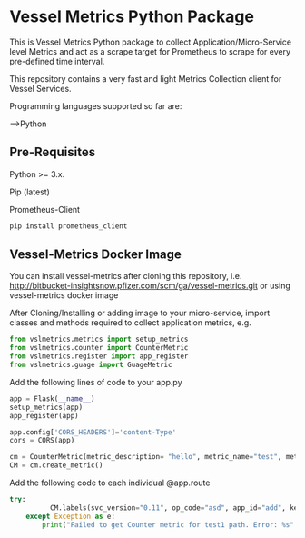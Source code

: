 # Vessel Metrics Python Package
This is Vessel Metrics Python package to collect Application/Micro-Service level Metrics and act as a scrape target for Prometheus to scrape for every pre-defined time interval.

This repository contains a very fast and light Metrics Collection client for Vessel Services.

Programming languages supported so far are:

-->Python

## Pre-Requisites
Python >= 3.x.

Pip (latest)

Prometheus-Client

```bash
pip install prometheus_client
```
## Vessel-Metrics Docker Image
You can install vessel-metrics after cloning this repository, i.e.
http://bitbucket-insightsnow.pfizer.com/scm/ga/vessel-metrics.git
or using vessel-metrics docker image

After Cloning/Installing or adding image to your micro-service, import classes and methods required to collect application metrics, e.g.
```python
from vslmetrics.metrics import setup_metrics
from vslmetrics.counter import CounterMetric
from vslmetrics.register import app_register
from vslmetrics.guage import GuageMetric
```
Add the following lines of code to your app.py
```python
app = Flask(__name__)
setup_metrics(app)
app_register(app)

app.config['CORS_HEADERS']='content-Type'
cors = CORS(app)

cm = CounterMetric(metric_description= "hello", metric_name="test", metric_key_value= {"key1":"ad"}, svc_version="0.11", op_code="asd", app_id="add")
CM = cm.create_metric()
```
Add the following code to each individual @app.route
```python
try:
	      CM.labels(svc_version="0.11", op_code="asd", app_id="add", key1 = "dad").inc()
	except Exception as e:
	    print("Failed to get Counter metric for test1 path. Error: %s" %e)
```

